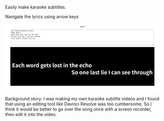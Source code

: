 Easily make karaoke subtitles.

Navigate the lyrics using arrow keys

![screenshot](./screenshot2.png)

Background story: I was making my own karaoke subtitle videos and I found that using an editing tool like Davinci Resolve was too cumbersome. So I think it would be better to go over the song once with a screen recorder, then edit it into the video.
